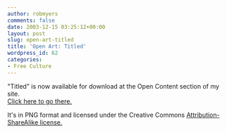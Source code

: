 ```yaml
---
author: robmyers
comments: false
date: 2003-12-15 03:25:12+00:00
layout: post
slug: open-art-titled
title: 'Open Art: Titled'
wordpress_id: 62
categories:
- Free Culture
---
```


"Titled" is now available for download at the Open Content section of my site.  
[Click here to go there.](/open_content/)  
  
It's in PNG format and licensed under the Creative Commons [Attribution-ShareAlike license.](http://creativecommons.org/licenses/by-sa/1.0/)

  


